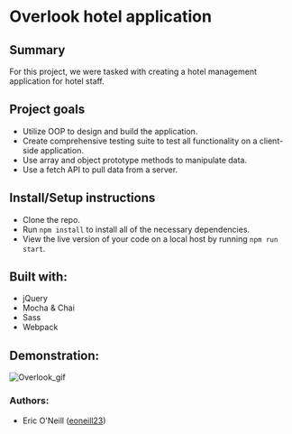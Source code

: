 # Overlook hotel application

## Summary
For this project, we were tasked with creating a hotel management application for hotel staff.

## Project goals
  * Utilize OOP to design and build the application.
  * Create comprehensive testing suite to test all functionality on a client-side application.
  * Use array and object prototype methods to manipulate data.
  * Use a fetch API to pull data from a server.
  
## Install/Setup instructions
 * Clone the repo.
 * Run `npm install` to install all of the necessary dependencies.
 * View the live version of your code on a local host by running `npm run start`.
 
 ## Built with:
 * jQuery
 * Mocha & Chai
 * Sass
 * Webpack
  
## Demonstration:
![Overlook_gif](./src/images/overlook-gif.gif)

### Authors:
* Eric O'Neill ([eoneill23](https://github.com/eoneill23))
